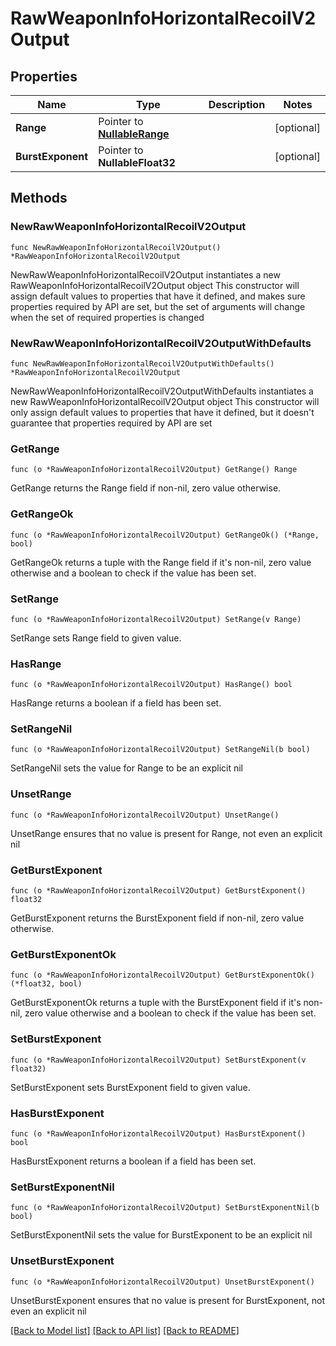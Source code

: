 # RawWeaponInfoHorizontalRecoilV2Output

## Properties

Name | Type | Description | Notes
------------ | ------------- | ------------- | -------------
**Range** | Pointer to [**NullableRange**](Range.md) |  | [optional] 
**BurstExponent** | Pointer to **NullableFloat32** |  | [optional] 

## Methods

### NewRawWeaponInfoHorizontalRecoilV2Output

`func NewRawWeaponInfoHorizontalRecoilV2Output() *RawWeaponInfoHorizontalRecoilV2Output`

NewRawWeaponInfoHorizontalRecoilV2Output instantiates a new RawWeaponInfoHorizontalRecoilV2Output object
This constructor will assign default values to properties that have it defined,
and makes sure properties required by API are set, but the set of arguments
will change when the set of required properties is changed

### NewRawWeaponInfoHorizontalRecoilV2OutputWithDefaults

`func NewRawWeaponInfoHorizontalRecoilV2OutputWithDefaults() *RawWeaponInfoHorizontalRecoilV2Output`

NewRawWeaponInfoHorizontalRecoilV2OutputWithDefaults instantiates a new RawWeaponInfoHorizontalRecoilV2Output object
This constructor will only assign default values to properties that have it defined,
but it doesn't guarantee that properties required by API are set

### GetRange

`func (o *RawWeaponInfoHorizontalRecoilV2Output) GetRange() Range`

GetRange returns the Range field if non-nil, zero value otherwise.

### GetRangeOk

`func (o *RawWeaponInfoHorizontalRecoilV2Output) GetRangeOk() (*Range, bool)`

GetRangeOk returns a tuple with the Range field if it's non-nil, zero value otherwise
and a boolean to check if the value has been set.

### SetRange

`func (o *RawWeaponInfoHorizontalRecoilV2Output) SetRange(v Range)`

SetRange sets Range field to given value.

### HasRange

`func (o *RawWeaponInfoHorizontalRecoilV2Output) HasRange() bool`

HasRange returns a boolean if a field has been set.

### SetRangeNil

`func (o *RawWeaponInfoHorizontalRecoilV2Output) SetRangeNil(b bool)`

 SetRangeNil sets the value for Range to be an explicit nil

### UnsetRange
`func (o *RawWeaponInfoHorizontalRecoilV2Output) UnsetRange()`

UnsetRange ensures that no value is present for Range, not even an explicit nil
### GetBurstExponent

`func (o *RawWeaponInfoHorizontalRecoilV2Output) GetBurstExponent() float32`

GetBurstExponent returns the BurstExponent field if non-nil, zero value otherwise.

### GetBurstExponentOk

`func (o *RawWeaponInfoHorizontalRecoilV2Output) GetBurstExponentOk() (*float32, bool)`

GetBurstExponentOk returns a tuple with the BurstExponent field if it's non-nil, zero value otherwise
and a boolean to check if the value has been set.

### SetBurstExponent

`func (o *RawWeaponInfoHorizontalRecoilV2Output) SetBurstExponent(v float32)`

SetBurstExponent sets BurstExponent field to given value.

### HasBurstExponent

`func (o *RawWeaponInfoHorizontalRecoilV2Output) HasBurstExponent() bool`

HasBurstExponent returns a boolean if a field has been set.

### SetBurstExponentNil

`func (o *RawWeaponInfoHorizontalRecoilV2Output) SetBurstExponentNil(b bool)`

 SetBurstExponentNil sets the value for BurstExponent to be an explicit nil

### UnsetBurstExponent
`func (o *RawWeaponInfoHorizontalRecoilV2Output) UnsetBurstExponent()`

UnsetBurstExponent ensures that no value is present for BurstExponent, not even an explicit nil

[[Back to Model list]](../README.md#documentation-for-models) [[Back to API list]](../README.md#documentation-for-api-endpoints) [[Back to README]](../README.md)


